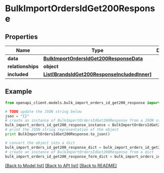 # BulkImportOrdersIdGet200Response


## Properties
Name | Type | Description | Notes
------------ | ------------- | ------------- | -------------
**data** | [**BulkImportOrdersIdGet200ResponseData**](BulkImportOrdersIdGet200ResponseData.md) |  | [optional] 
**relationships** | **object** |  | [optional] 
**included** | [**List[BrandsIdGet200ResponseIncludedInner]**](BrandsIdGet200ResponseIncludedInner.md) |  | [optional] 

## Example

```python
from openapi_client.models.bulk_import_orders_id_get200_response import BulkImportOrdersIdGet200Response

# TODO update the JSON string below
json = "{}"
# create an instance of BulkImportOrdersIdGet200Response from a JSON string
bulk_import_orders_id_get200_response_instance = BulkImportOrdersIdGet200Response.from_json(json)
# print the JSON string representation of the object
print BulkImportOrdersIdGet200Response.to_json()

# convert the object into a dict
bulk_import_orders_id_get200_response_dict = bulk_import_orders_id_get200_response_instance.to_dict()
# create an instance of BulkImportOrdersIdGet200Response from a dict
bulk_import_orders_id_get200_response_form_dict = bulk_import_orders_id_get200_response.from_dict(bulk_import_orders_id_get200_response_dict)
```
[[Back to Model list]](../README.md#documentation-for-models) [[Back to API list]](../README.md#documentation-for-api-endpoints) [[Back to README]](../README.md)



